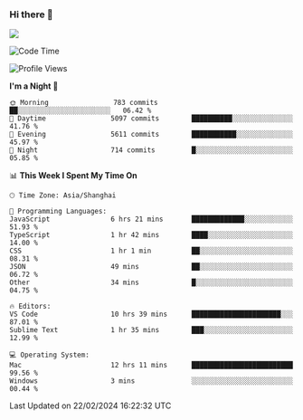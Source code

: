 ### Hi there 👋

<!--
**JJAYCHEN1e/jjaychen1e** is a ✨ _special_ ✨ repository because its `README.md` (this file) appears on your GitHub profile.

Here are some ideas to get you started:

- 🔭 I’m currently working on ...
- 🌱 I’m currently learning ...
- 👯 I’m looking to collaborate on ...
- 🤔 I’m looking for help with ...
- 💬 Ask me about ...
- 📫 How to reach me: ...
- 😄 Pronouns: ...
- ⚡ Fun fact: ...
-->

[![](https://github-readme-stats.vercel.app/api?username=jjaychen1e&show_icons=true)](https://github.com/jjaychen1e/github-readme-stats?count_private=true)

<!--START_SECTION:waka-->
![Code Time](http://img.shields.io/badge/Code%20Time-1%2C022%20hrs%2038%20mins-blue)

![Profile Views](http://img.shields.io/badge/Profile%20Views-0-blue)

**I'm a Night 🦉** 

```text
🌞 Morning                783 commits         ██░░░░░░░░░░░░░░░░░░░░░░░   06.42 % 
🌆 Daytime                5097 commits        ██████████░░░░░░░░░░░░░░░   41.76 % 
🌃 Evening                5611 commits        ███████████░░░░░░░░░░░░░░   45.97 % 
🌙 Night                  714 commits         █░░░░░░░░░░░░░░░░░░░░░░░░   05.85 % 
```


📊 **This Week I Spent My Time On** 

```text
🕑︎ Time Zone: Asia/Shanghai

💬 Programming Languages: 
JavaScript               6 hrs 21 mins       █████████████░░░░░░░░░░░░   51.93 % 
TypeScript               1 hr 42 mins        ████░░░░░░░░░░░░░░░░░░░░░   14.00 % 
CSS                      1 hr 1 min          ██░░░░░░░░░░░░░░░░░░░░░░░   08.31 % 
JSON                     49 mins             ██░░░░░░░░░░░░░░░░░░░░░░░   06.72 % 
Other                    34 mins             █░░░░░░░░░░░░░░░░░░░░░░░░   04.75 % 

🔥 Editors: 
VS Code                  10 hrs 39 mins      ██████████████████████░░░   87.01 % 
Sublime Text             1 hr 35 mins        ███░░░░░░░░░░░░░░░░░░░░░░   12.99 % 

💻 Operating System: 
Mac                      12 hrs 11 mins      █████████████████████████   99.56 % 
Windows                  3 mins              ░░░░░░░░░░░░░░░░░░░░░░░░░   00.44 % 
```


 Last Updated on 22/02/2024 16:22:32 UTC
<!--END_SECTION:waka-->
